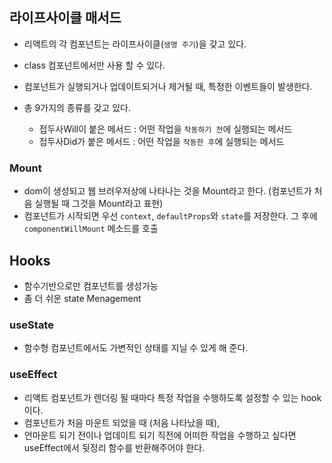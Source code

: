 ## 라이프사이클 매서드
- 리액트의 각 컴포넌트는 라이프사이클(`생명 주기`)을 갖고 있다.
- class 컴포넌트에서만 사용 할 수 있다.
- 컴포넌트가 실행되거나 업데이트되거나 제거될 때, 특정한 이벤트들이 발생한다.

- 총 9가지의 종류를 갖고 있다.
  - 접두사Will이 붙은 메서드 : 어떤 작업을 `작동하기 전`에 실행되는 메서드
  - 접두사Did가 붙은 메서드 : 어떤 작업을 `작동한 후`에 실행되는 메서드

### Mount
- dom이 생성되고 웹 브러우저상에 나타나는 것을 Mount라고 한다. (컴포넌트가 처음 실행될 때 그것을 Mount라고 표현)
- 컴포넌트가 시작되면 우선 `context`, `defaultProps`와 `state`를 저장한다. 그 후에 `componentWillMount` 메소드를 호출


## Hooks
- 함수기반으로만 컴포넌트를 생성가능
- 좀 더 쉬운 state Menagement
### useState
- 함수형 컴포넌트에서도 가변적인 상태를 지닐 수 있게 해 준다.

### useEffect
- 리액트 컴포넌트가 렌더링 될 때마다 특정 작업을 수행하도록 설정할 수 있는 hook이다.
- 컴포넌트가 처음 마운트 되었을 때 (처음 나타났을 때),
- 언마운트 되기 전이나 업데이트 되기 직전에 어떠한 작업을 수행하고 싶다면 useEffect에서 뒷정리 함수를 반환해주어야 한다.